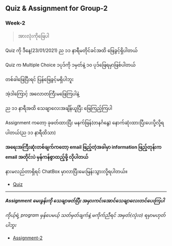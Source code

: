 ## Quiz & Assignment for Group-2

### Week-2

> အားလုံးကိုဖြေပါ

Quiz ကို ဒီနေ့(23/01/2021) ည ၁၁ နာရီမတိုင်ခင်အထိ ဖြေခွင့်ရှိပါတယ်

Quiz က Multiple Choice ၁ပုဒ်ကို ၁မှတ်နဲ့ ၁၀ ပုဒ်ဖြေရမှာဖြစ်ပါတယ်

တစ်ခါဖြေပြီးရင် ပြန်ဖြေခွင့်မရှိပါဘူး

အဲ့ဒါကြောင့် အလောတကြီးမဖြေကြပါနဲ့

ည ၁၁ နာရီအထိ သေချာလေးအချိန်ယူပြီး ဖြေကြည့်ကြပါ

Assignment ကတော့ ခုဖတ်ထားပြီး မနက်ဖြန်(တနင်္ဂနွေ) နောက်ဆုံးထားပြီးပေးပို့လို့ရပါတယ်(ည ၁၁ နာရီထိသာ)

**အရေးအကြီးဆုံးတစ်ချက်ကတော့ email ဖြည့်တဲ့အခါမှာ information ဖြည့်တုန်းက email အတိုင်းပဲ မှန်ကန်စွာထည့်ဖို့ လိုပါတယ်**

နားမလည်တာရှိရင် ChatBox မှာလာပြီးမေးမြန်းသွားလို့ရပါတယ်။

* [Quiz](https://docs.google.com/forms/d/e/1FAIpQLSdJBmDABVRccPvPin-UqFs8AkGK5IVPqAb9DAC2IyzHTTvylA/viewform?usp=sf_link)

<hr>

***Assignment မေးခွန်းကို သေချာဖတ်ပြီး အမှားကင်းအောင်သေချာလေးတင်ပေးကြပါ***

*ကိုယ့်ရဲ့ program မှန်ပေမယ့် သတ်မှတ်ချက်နဲ့ မကိုက်ညီရင် အမှတ်(လုံးဝ) ရမှာမဟုတ်ပါဘူး*

* [Assignment-2](./g2_w2_asm2.md)
